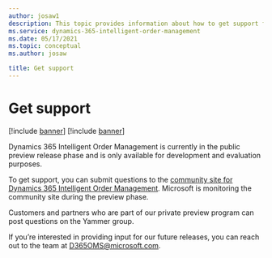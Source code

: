 ```yaml
---
author: josaw1
description: This topic provides information about how to get support for Dynamics 365 Intelligent Order Management.
ms.service: dynamics-365-intelligent-order-management
ms.date: 05/17/2021
ms.topic: conceptual
ms.author: josaw

title: Get support
---
```



# Get support

[!include [banner](includes/banner.md)]
[!include [banner](includes/preview-banner.md)]

Dynamics 365 Intelligent Order Management is currently in the public preview release phase and is only available for development and evaluation purposes. 

To get support, you can submit questions to the [community site for Dynamics 365 Intelligent Order Management](https://community.dynamics.com/365/dynamics-365-intelligent-order-management). Microsoft is monitoring the community site during the preview phase. 

Customers and partners who are part of our private preview program can post questions on the Yammer group. 

If you’re interested in providing input for our future releases, you can reach out to the team at <D365OMS@microsoft.com>.
